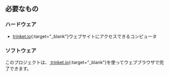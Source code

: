 ## 必要なもの

### ハードウェア

+ [trinket.io](https://trinket.io){:target="_blank"}ウェブサイトにアクセスできるコンピュータ

### ソフトウェア

このプロジェクトは、[ trinket.io](https://trinket.io){:target="_blank"}を使ってウェブブラウザで完了できます。